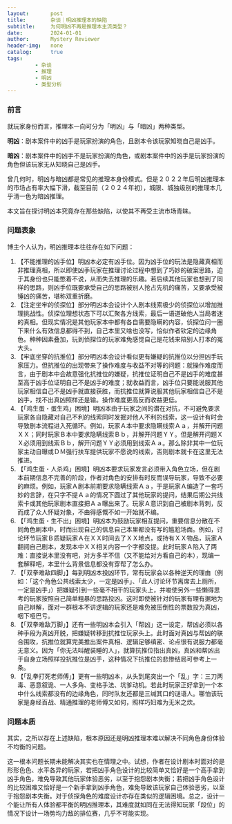 ```yaml
---
layout:       post
title:        杂谈｜明凶推理本的缺陷
subtitle:     为何明凶不再是推理本主流类型？
date:         2024-01-01
author:       Mystery Reviewer
header-img:   none
catalog:      true
tags:
         - 杂谈
         - 推理
         - 明凶
         - 类型分析
---
```


### 前言

就玩家身份而言，推理本一向可分为「明凶」与「暗凶」两种类型。

**明凶**：剧本案件中的凶手是玩家扮演的角色，且剧本令该玩家知晓自己是凶手。

**暗凶**：剧本案件中的凶手不是玩家扮演的角色，或剧本案件中的凶手是玩家扮演的角色但该玩家无从知晓自己是凶手。

曾几何时，明凶与暗凶都是常见的推理本身份模式。但是２０２２年后明凶推理本的市场占有率大幅下滑，截至目前（２０２４年初），城限、城独级别的推理本几乎清一色为暗凶推理。

本文旨在探讨明凶本究竟存在那些缺陷，以使其不再受主流市场青睐。

### 问题表象

博主个人认为，明凶推理本往往存在如下问题：

1. 【不能推理的凶手位】明凶本必定有凶手位。因为凶手位的玩法是隐藏真相而非推理真相，所以即使凶手玩家在推理讨论过程中想到了巧妙的破案思路，迫于其身份也只能憋着不说，从而失去推理的乐趣。若后续其他玩家也想到了同样的思路，则凶手位既要承受自己的思路被别人抢占先机的痛苦，又要承受被锤凶的痛苦，堪称双重折磨。
2. 【注定坐牢的侦探位】部分明凶本会设计个人剧本线索极少的侦探位以增加推理挑战性。侦探位理想状态下可以汇聚各方线索，最后一语道破他人当局者迷的真相。但现实情况是其他玩家本中都有各自需要隐瞒的内容，侦探位问一圈下来什么有效信息都得不到，自己本里又啥也没写，恰似作者钦定的边缘角色。种种因素叠加，玩到侦探位的玩家难免感觉自己是花钱来陪别人打本的冤大头。
3. 【牢底坐穿的抗推位】部分明凶本会设计看似更有嫌疑的抗推位以分担凶手玩家压力。但抗推位的出现带来了操作难度与收益不对等的问题：就操作难度而言，由于剧本中会故意强化抗推位的嫌疑，抗推位证明自己不是凶手的难度甚至高于凶手位证明自己不是凶手的难度；就收益而言，凶手位只要能说服其他玩家相信自己不是凶手就直接获胜，而抗推位就算说服其他玩家相信自己不是凶手，找不出真凶照样还是输。操作难度更高反而收益更低。
4. 【「鸡生蛋・蛋生鸡」困境】明凶本由于玩家之间的潜在对抗，不可避免要求玩家各自隐藏对自己不利的线索同时发掘对他人不利的线索，这一设计有时会导致剧本流程进入死循环。例如，玩家Ａ本中要求隐瞒线索Ａａ，并解开问题ＸＸ；同时玩家Ｂ本中要求隐瞒线索Ｂｂ，并解开问题ＹＹ。但是解开问题ＸＸ必须用到线索Ｂｂ，解开问题ＹＹ必须用到线索Ａａ。那么除非其中一位玩家主动自曝或ＤＭ强行扶车提供玩家不愿说的线索，否则剧本就卡在这里无法推进。
5. 【「鸡生蛋・人杀鸡」困境】明凶本要求玩家发言必须带入角色立场，但在剧本前期信息不完善的阶段，作者对角色的安排有时反而误导玩家，导致不必要的麻烦。例如，玩家Ａ剧本前期要求隐瞒线索Ａａ，于是玩家Ａ编造了一套巧妙的言辞，在只字不提Ａａ的情况下圆过了其他玩家的提问，结果后期公共线索卡或其他玩家剧本直接把Ａａ曝出来了。玩家Ａ意识到自己被剧本背刺，反而成了众人怀疑对象，不由得感慨不如一开始就不编。
6. 【「鸡生蛋・生不出」困境】明凶本为鼓励玩家相互提问，重要信息分散在不同角色剧本中，时而出现自己的信息自己本里都没有写的尴尬场面。例如，讨论环节玩家Ｂ质疑玩家Ａ在ＸＸ时间去了ＸＸ地点，或持有ＸＸ物品，玩家Ａ翻阅自己剧本，发现本中ＸＸ相关内容一个字都没提。此时玩家Ａ陷入了两难：直接说本里没有吧，对方多半不信（又不能给对方看自己的本），现编一套解释吧，本里什么背景信息都没有穿帮了怎么办。
7. 【「双拳难敌四脚」】每到明凶本投凶环节，常有玩家会以各种逆天的理由（例如：「这个角色公共线索太少，一定是凶手」、「此人讨论环节离席去上厕所，一定是凶手」）把嫌疑引到一些毫不相干的玩家头上，并唆使另外一些懒得思考的玩家按照自己简单粗暴的思路投凶。这时即使被针对的玩家有理有据地为自己辩解，面对一群根本不讲逻辑的玩家还是难免被压倒性的票数投为真凶，咽下哑巴亏。
8. 【「双拳难敌万脚」】还有一些明凶本会引入「帮凶」这一设定，帮凶必须以各种手段为真凶开脱，把嫌疑转移到抗推位玩家头上。此时面对真凶与帮凶的联合围攻，抗推位就算完美推出案件真相、逻辑足够缜密、论点很有说服力都毫无意义。因为「你无法叫醒装睡的人」，就算抗推位指出真凶，真凶和帮凶出于自身立场照样投抗推位是凶手，这种情况下抗推位的悲惨结局可参考上一条。
9. 【「乱拳打死老师傅」】更有一些明凶本，从头到尾突出一个「乱」字：三刀两毒、恶意叙诡、一人多角、变格手法、坑爹动机。若此时玩家正好拿到一个本中什么线索都没有的边缘角色，同时队友还都是三缄其口的谜语人。哪怕该玩家是身经百战、精通推理的老师傅又如何，照样巧妇难为无米之炊。

### 问题本质

其实，之所以存在上述缺陷，根本原因还是明凶推理本难以解决不同角色身份体验不均衡的问题。

这一根本问题长期未能解决其实也在情理之中。试想，作者在设计剧本时面对的是形形色色、水平各异的玩家，若把凶手角色设计的比较简单又恰好是一个高手拿到凶手角色，难免导致其他玩家体验恶劣，以至于抱怨剧本失衡；若把凶手角色设计的比较困难又恰好是一个新手拿到凶手角色，难免导致该玩家自己体验恶劣，以至于抱怨剧本失衡。对于侦探角色的难度设计亦存在类似的逻辑困境。总之，设计一个能让所有人体验都平衡的明凶推理本，其难度就如同在无法得知玩家「段位」的情况下设计一场势均力敌的排位赛，几乎不可能实现。
